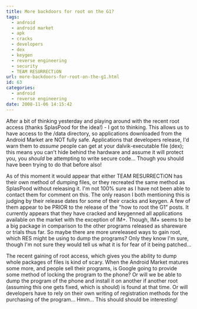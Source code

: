 ```yaml
---
title: More backdoors for root on the G1?
tags:
  - android
  - android market
  - apk
  - cracks
  - developers
  - dex
  - keygen
  - reverse engineering
  - security
  - TEAM RESURRECTiON
url: more-backdoors-for-root-on-the-g1.html
id: 63
categories:
  - android
  - reverse engineering
date: 2008-11-06 14:15:42
---
```


After a bit of thinking yesterday and playing around with the recent root access (thanks SplasPood for the idea!) - I got to thinking. This allows us to have access to the /data directory, so applications downloaded from the Android Market are NOT fully safe. Applications that developers release, I'd warn them to _assume_ people can get at your dalvik-executable file (dex); this means you can't hide behind the hardware and assume it will protect you, you _should_ be attempting to write secure code... Though you should have been trying to do that before also!

As of this moment it would appear that either TEAM RESURRECTiON has their own method of dumping files, or they recreated the same method as SplasPood without releasing it. I'm not 100% sure as I have not been able to contact them for comment on this. The only reason I both mentioning this is judging by their release dates for some of their cracks and keygen. A few of them appear to be PRIOR to the release of the "how to root the G1" posts. It currently appears that they have cracked and keygenned all applications available on the market with the exception of IM+. Though, IM+ seems to be a big package in comparison to the other programs released as shareware or trials thus far. So maybe there are more unreleased ways to gain root, which RES might be using to dump the programs? Only they know I'm sure, though I'm not sure they would tell us what it is for fear of it being patched...

The recent gaining of root access, which gives you the ability to dump whole packages of files is kind of scary. When the Android Market matures some more, and people sell their programs, is Google going to provide some method of locking the program to the phone? Or will we be able to dump the program of the phone and install it on another if another root (assuming this one gets fixed, which is should) is found at that time. Or will developers have to rely on their own writing of registration methods for the purchasing of the program... Hmm... This should should be interesting!